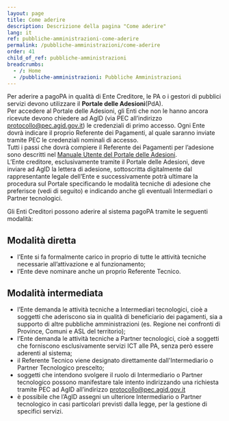 ```yaml
---
layout: page
title: Come aderire
description: Descrizione della pagina "Come aderire"
lang: it
ref: pubbliche-amministrazioni-come-aderire
permalink: /pubbliche-amministrazioni/come-aderire
order: 41
child_of_ref: pubbliche-amministrazioni
breadcrumbs:
  - /: Home
  - /pubbliche-amministrazioni: Pubbliche Amministrazioni
---
```


Per aderire a pagoPA in qualità di Ente Creditore, le PA o i gestori di pubblici servizi devono utilizzare il **Portale delle Adesioni**(PdA).  
Per accedere al Portale delle Adesioni, gli Enti che non le hanno ancora ricevute devono chiedere ad AgID (via PEC all’indirizzo protocollo@pec.agid.gov.it) le credenziali di primo accesso. Ogni Ente dovrà indicare il proprio Referente dei Pagamenti, al quale saranno inviate tramite PEC le credenziali nominali di accesso.  
Tutti i passi che dovrà compiere il Referente dei Pagamenti per l’adesione sono descritti nel [Manuale Utente del Portale delle Adesioni](https://github.com/italia/lg-pagopa-docs/blob/master/documentazione_tecnica_collegata/adesione/PdA_ManualeUtente_v2.2.4.pdf).  
L’Ente creditore, esclusivamente tramite il Portale delle Adesioni, deve inviare ad AgID la lettera di adesione, sottoscritta digitalmente dal rappresentante legale dell’Ente e successivamente potrà ultimare la procedura sul Portale specificando le modalità tecniche di adesione che preferisce (vedi di seguito) e indicando anche gli eventuali Intermediari o Partner tecnologici.

Gli Enti Creditori possono aderire al sistema pagoPA tramite le seguenti modalità:
## Modalità diretta 
* l’Ente si fa formalmente carico in proprio di tutte le attività tecniche necessarie all’attivazione e al funzionamento;
* l’Ente deve nominare anche un proprio Referente Tecnico.

## Modalità intermediata
* l’Ente demanda le attività tecniche a Intermediari tecnologici, cioè a soggetti che aderiscono sia in qualità di beneficiario dei pagamenti, sia a supporto di altre pubbliche amministrazioni (es. Regione nei confronti di Province, Comuni e ASL del territorio);
* l’Ente demanda le attività tecniche a Partner tecnologici, cioè a soggetti che forniscono esclusivamente servizi ICT alle PA, senza però essere aderenti al sistema;
* il Referente Tecnico viene designato direttamente dall'Intermediario o Partner Tecnologico prescelto;
* soggetti che intendono svolgere il ruolo di Intermediario o Partner tecnologico possono manifestare tale intento indirizzando una richiesta tramite PEC ad AgID all’indirizzo protocollo@pec.agid.gov.it
* è possibile che l’AgID assegni un ulteriore Intermediario o Partner tecnologico in casi particolari previsti dalla legge, per la gestione di specifici servizi.
